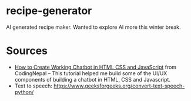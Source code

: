 # recipe-generator

AI generated recipe maker. Wanted to explore AI more this winter break.

# Sources
- [How to Create Working Chatbot in HTML CSS and JavaScript](https://www.codingnepalweb.com/create-chatbot-html-css-javascript/) from CodingNepal – This tutorial helped me build some of the UI/UX components of building a chatbot in HTML, CSS and Javascript.
- Text to speech: https://www.geeksforgeeks.org/convert-text-speech-python/
